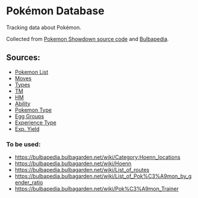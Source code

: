 # Pokémon Database

Tracking data about Pokémon.

Collected from [Pokemon Showdown source code](https://github.com/smogon/pokemon-showdown) and [Bulbapedia](https://bulbapedia.bulbagarden.net/wiki/Main_Page).

## Sources: 
- [Pokemon List](https://github.com/smogon/pokemon-showdown/blob/master/data/pokedex.ts)
- [Moves](https://bulbapedia.bulbagarden.net/wiki/List_of_moves)
- [Types](https://bulbapedia.bulbagarden.net/wiki/List_of_moves)
- [TM](https://bulbapedia.bulbagarden.net/wiki/TM)
- [HM](https://bulbapedia.bulbagarden.net/wiki/HM)
- [Ability](https://bulbapedia.bulbagarden.net/wiki/List_of_Pok%C3%A9mon_by_Ability)
- [Pokemon Type](https://bulbapedia.bulbagarden.net/wiki/List_of_Pok%C3%A9mon_by_National_Pok%C3%A9dex_number)
- [Egg Groups]( https://bulbapedia.bulbagarden.net/wiki/List_of_Pok%C3%A9mon_by_base_Egg_cycles)
- [Experience Type](https://bulbapedia.bulbagarden.net/wiki/List_of_Pok%C3%A9mon_by_experience_type)
- [Exp. Yield](https://bulbapedia.bulbagarden.net/wiki/List_of_Pok%C3%A9mon_by_effort_value_yield)

### To be used:
- https://bulbapedia.bulbagarden.net/wiki/Category:Hoenn_locations
- https://bulbapedia.bulbagarden.net/wiki/Hoenn
- https://bulbapedia.bulbagarden.net/wiki/List_of_routes
- https://bulbapedia.bulbagarden.net/wiki/List_of_Pok%C3%A9mon_by_gender_ratio
- https://bulbapedia.bulbagarden.net/wiki/Pok%C3%A9mon_Trainer
